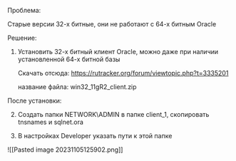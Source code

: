 Проблема: 

Cтарые версии 32-х битные, они не работают с 64-х битным Oracle 

Решение: 

1. Установить 32-х битный клиент Oracle, можно даже при наличии установленной 64-х битной базы 

	Скачать отсюда: https://rutracker.org/forum/viewtopic.php?t=3335201

	название файла: win32_11gR2_client.zip

После установки: 


2. Создать папки NETWORK\ADMIN в папке client_1, скопировать tnsnames и sqlnet.ora

3. В настройках Developer указать пути к этой папке 

![[Pasted image 20231105125902.png]]

